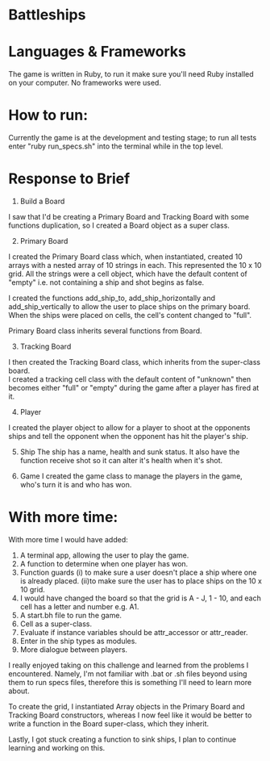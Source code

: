 # Battleships

# Languages & Frameworks
The game is written in Ruby, to run it make sure you'll need Ruby installed on your computer.
No frameworks were used.

# How to run:
Currently the game is at the development and testing stage; to run all tests enter "ruby run_specs.sh" into the terminal while in the top level. 

# Response to Brief

1. Build a Board

I saw that I'd be creating a Primary Board and Tracking Board with some functions duplication, 
so I created a Board object as a super class.

2. Primary Board

I created the Primary Board class which, when instantiated, created 10 arrays 
with a nested array of 10 strings in each. This represented the 10 x 10 grid.
All the strings were a cell object, which have the default content of "empty" 
i.e. not containing a ship and shot begins as false.

I created the functions add_ship_to, add_ship_horizontally and add_ship_vertically 
to allow the user to place ships on the primary board. When the ships were placed
on cells, the cell's content changed to "full".

Primary Board class inherits several functions from Board.

3. Tracking Board

I then created the Tracking Board class, which inherits from the super-class board.  
I created a tracking cell class with the default content of "unknown" then becomes either
"full" or "empty" during the game after a player has fired at it.

4. Player

I created the player object to allow for a player to shoot at the opponents ships and tell the opponent
when the opponent has hit the player's ship.

5. Ship
The ship has a name, health and sunk status. It also have the function receive shot so it can alter it's health
when it's shot.

6. Game
I created the game class to manage the players in the game, who's turn it is and who has won.

# With more time:

With more time I would have added:
1. A terminal app, allowing the user to play the game.
2. A function to determine when one player has won.
3. Function guards
  (i) to make sure a user doesn't place a ship where one is already placed.
  (ii)to make sure the user has to place ships on the 10 x 10 grid.
4. I would have changed the board so that the grid is A - J, 1 - 10, and each cell has a letter and number e.g. A1.
5. A start.bh file to run the game.
6. Cell as a super-class.
7. Evaluate if instance variables should be attr_accessor or attr_reader.
8. Enter in the ship types as modules.
9. More dialogue between players.

I really enjoyed taking on this challenge and learned from the problems I encountered.  Namely, I'm not familiar with .bat or .sh files
beyond using them to run specs files, therefore this is something I'll need to learn more about.

To create the grid, I instantiated Array objects in the Primary Board and Tracking Board constructors,
whereas I now feel like it would be better to write a function in the Board super-class, which they inherit.

Lastly, I got stuck creating a function to sink ships, I plan to continue learning and working on this.
